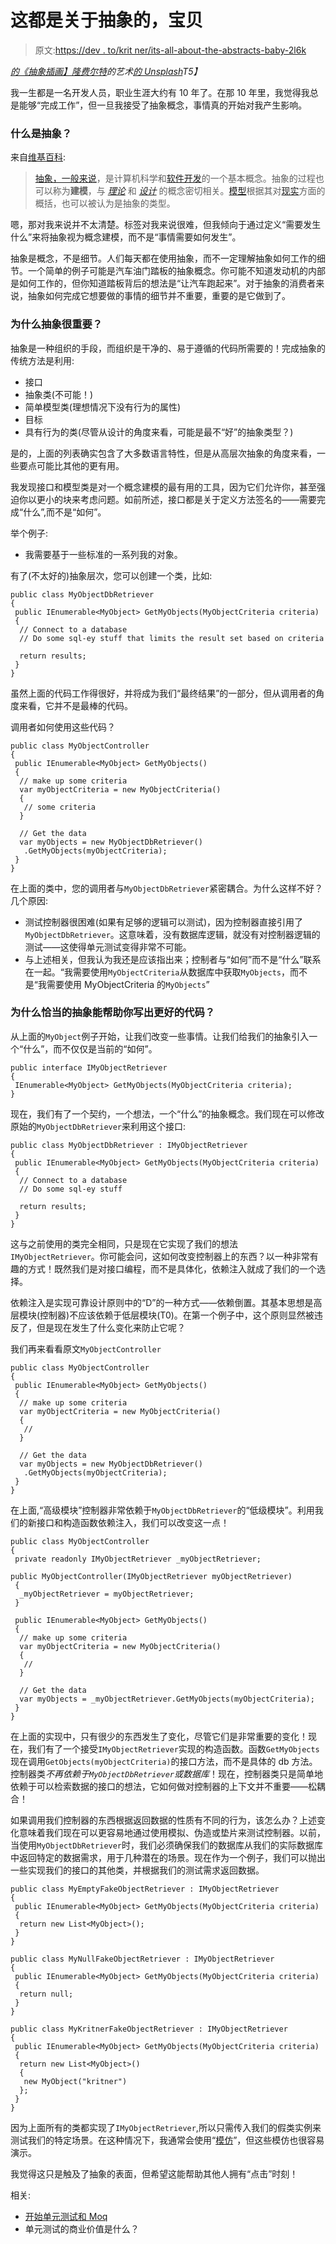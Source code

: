 # 这都是关于抽象的，宝贝

> 原文:[https://dev . to/krit ner/its-all-about-the-abstracts-baby-2l6k](https://dev.to/kritner/its-all-about-the-abstractions-baby-2l6k)

*[的《抽象插画】隆费尔特](https://unsplash.com/@artbylonfeldt?utm_source=medium&utm_medium=referral)的艺术[的 Unsplash](https://unsplash.com?utm_source=medium&utm_medium=referral)T5】*

我一生都是一名开发人员，职业生涯大约有 10 年了。在那 10 年里，我觉得我总是能够“完成工作”，但一旦我接受了抽象概念，事情真的开始对我产生影响。

### 什么是抽象？

来自[维基百科](https://en.wikipedia.org/wiki/Abstraction_(computer_science)):

> [抽象，一般来说](https://en.wikipedia.org/wiki/Abstraction)，是计算机科学和[软件开发](https://en.wikipedia.org/wiki/Software_development)的一个基本概念。抽象的过程也可以称为**建模**，与 [*理论*](https://en.wikipedia.org/wiki/Theory) 和 [*设计*](https://en.wikipedia.org/wiki/Design) 的概念密切相关。[模型](https://en.wikipedia.org/wiki/Conceptual_model)根据其对[现实](https://en.wikipedia.org/wiki/Reality)方面的概括，也可以被认为是抽象的类型。

嗯，那对我来说并不太清楚。标签对我来说很难，但我倾向于通过定义“需要发生什么”来将抽象视为概念建模，而不是“事情需要如何发生”。

抽象是概念，不是细节。人们每天都在使用抽象，而不一定理解抽象如何工作的细节。一个简单的例子可能是汽车油门踏板的抽象概念。你可能不知道发动机的内部是如何工作的，但你知道踏板背后的想法是“让汽车跑起来”。对于抽象的消费者来说，抽象如何完成它想要做的事情的细节并不重要，重要的是它做到了。

### 为什么抽象很重要？

抽象是一种组织的手段，而组织是干净的、易于遵循的代码所需要的！完成抽象的传统方法是利用:

*   接口
*   抽象类(不可能！)
*   简单模型类(理想情况下没有行为的属性)
*   目标
*   具有行为的类(尽管从设计的角度来看，可能是最不“好”的抽象类型？)

是的，上面的列表确实包含了大多数语言特性，但是从高层次抽象的角度来看，一些要点可能比其他的更有用。

我发现接口和模型类是对一个概念建模的最有用的工具，因为它们允许你，甚至强迫你以更小的块来考虑问题。如前所述，接口都是关于定义方法签名的——需要完成“什么”,而不是“如何”。

举个例子:

*   我需要基于一些标准的一系列我的对象。

有了(不太好的)抽象层次，您可以创建一个类，比如:

```
public class MyObjectDbRetriever
{
 public IEnumerable<MyObject> GetMyObjects(MyObjectCriteria criteria)
 {
  // Connect to a database
  // Do some sql-ey stuff that limits the result set based on criteria

  return results;
 }
} 
```

虽然上面的代码工作得很好，并将成为我们“最终结果”的一部分，但从调用者的角度来看，它并不是最棒的代码。

调用者如何使用这些代码？

```
public class MyObjectController
{
 public IEnumerable<MyObject> GetMyObjects()
 {
  // make up some criteria
  var myObjectCriteria = new MyObjectCriteria()
  {
   // some criteria
  }

  // Get the data
  var myObjects = new MyObjectDbRetriever()
   .GetMyObjects(myObjectCriteria);
 }
} 
```

在上面的类中，您的调用者与`MyObjectDbRetriever`紧密耦合。为什么这样不好？几个原因:

*   测试控制器很困难(如果有足够的逻辑可以测试)，因为控制器直接引用了`MyObjectDbRetriever`。这意味着，没有数据库逻辑，就没有对控制器逻辑的测试——这使得单元测试变得非常不可能。
*   与上述相关，但我认为我还是应该指出来；控制者与“如何”而不是“什么”联系在一起。“我需要使用`MyObjectCriteria`从数据库中获取`MyObjects`，而不是“我需要使用 MyObjectCriteria 的`MyObjects`”

### 为什么恰当的抽象能帮助你写出更好的代码？

从上面的`MyObject`例子开始，让我们改变一些事情。让我们给我们的抽象引入一个“什么”，而不仅仅是当前的“如何”。

```
public interface IMyObjectRetriever
{
 IEnumerable<MyObject> GetMyObjects(MyObjectCriteria criteria);
} 
```

现在，我们有了一个契约，一个想法，一个“什么”的抽象概念。我们现在可以修改原始的`MyObjectDbRetriever`来利用这个接口:

```
public class MyObjectDbRetriever : IMyObjectRetriever
{
 public IEnumerable<MyObject> GetMyObjects(MyObjectCriteria criteria)
 {
  // Connect to a database
  // Do some sql-ey stuff

  return results;
 }
} 
```

这与之前使用的类完全相同，只是现在它实现了我们的想法`IMyObjectRetriever`。你可能会问，这如何改变控制器上的东西？以一种非常有趣的方式！既然我们是对接口编程，而不是具体化，依赖注入就成了我们的一个选择。

依赖注入是实现可靠设计原则中的“D”的一种方式——依赖倒置。其基本思想是高层模块(控制器)不应该依赖于低层模块(T0)。在第一个例子中，这个原则显然被违反了，但是现在发生了什么变化来防止它呢？

我们再来看看原文`MyObjectController`

```
public class MyObjectController
{
 public IEnumerable<MyObject> GetMyObjects()
 {
  // make up some criteria
  var myObjectCriteria = new MyObjectCriteria()
  {
   //
  }

  // Get the data
  var myObjects = new MyObjectDbRetriever()
   .GetMyObjects(myObjectCriteria);
 }
} 
```

在上面,“高级模块”控制器非常依赖于`MyObjectDbRetriever`的“低级模块”。利用我们的新接口和构造函数依赖注入，我们可以改变这一点！

```
public class MyObjectController
{
 private readonly IMyObjectRetriever _myObjectRetriever;

public MyObjectController(IMyObjectRetriever myObjectRetriever)
 {
  _myObjectRetriever = myObjectRetriever;
 }

 public IEnumerable<MyObject> GetMyObjects()
 {
  // make up some criteria
  var myObjectCriteria = new MyObjectCriteria()
  {
   //
  }

  // Get the data
  var myObjects = _myObjectRetriever.GetMyObjects(myObjectCriteria);
 }
} 
```

在上面的实现中，只有很少的东西发生了变化，尽管它们是非常重要的变化！现在，我们有了一个接受`IMyObjectRetriever`实现的构造函数。函数`GetMyObjects`现在调用`GetObjects(myObjectCriteria)`的接口方法，而不是具体的 db 方法。控制器类*不再依赖于`MyObjectDbRetriever`或数据库*！现在，控制器类只是简单地依赖于可以检索数据的接口的想法，它如何做对控制器的上下文并不重要——松耦合！

如果调用我们控制器的东西根据返回数据的性质有不同的行为，该怎么办？上述变化意味着我们现在可以更容易地通过使用模拟、伪造或垫片来测试控制器。以前，当使用`MyObjectDbRetriever`时，我们必须确保我们的数据库从我们的实际数据库中返回特定的数据需求，用于几种潜在的场景。现在作为一个例子，我们可以抛出一些实现我们的接口的其他类，并根据我们的测试需求返回数据。

```
public class MyEmptyFakeObjectRetriever : IMyObjectRetriever
{
 public IEnumerable<MyObject> GetMyObjects(MyObjectCriteria criteria)
 {
  return new List<MyObject>();
 }
}

public class MyNullFakeObjectRetriever : IMyObjectRetriever
{
 public IEnumerable<MyObject> GetMyObjects(MyObjectCriteria criteria)
 {
  return null;
 }
}

public class MyKritnerFakeObjectRetriever : IMyObjectRetriever
{
 public IEnumerable<MyObject> GetMyObjects(MyObjectCriteria criteria)
 {
  return new List<MyObject>()
  {
   new MyObject("kritner")
  };
 }
} 
```

因为上面所有的类都实现了`IMyObjectRetriever`,所以只需传入我们的假类实例来测试我们的特定场景。在这种情况下，我通常会使用“[模仿](https://dev.to/kritner/getting-started-with-unit-testing-and-moq--part-1-5bo6)”，但这些模仿也很容易演示。

我觉得这只是触及了抽象的表面，但希望这能帮助其他人拥有“点击”时刻！

相关:

*   [开始单元测试和 Moq](https://medium.com/@kritner/what-is-the-business-value-of-unit-testing-part-1-740bce50fc34)
*   单元测试的商业价值是什么？